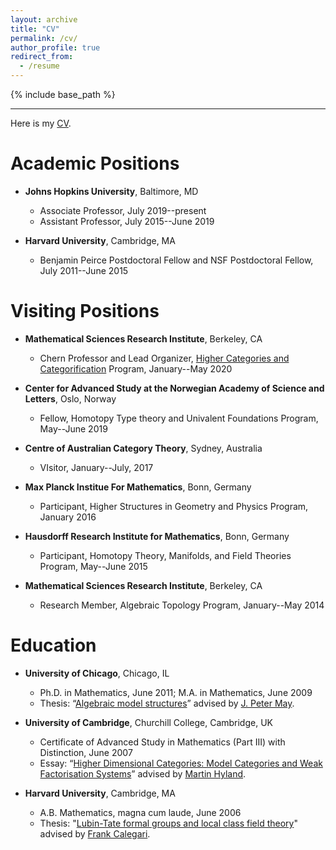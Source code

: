 ```yaml
---
layout: archive
title: "CV"
permalink: /cv/
author_profile: true
redirect_from:
  - /resume
---
```


{% include base_path %}

------

Here is my [CV](https://emilyriehl.github.io/files/CV.pdf).

# Academic Positions

* **Johns Hopkins University**, Baltimore, MD
    * Associate Professor, July 2019--present
    * Assistant Professor, July 2015--June 2019

* **Harvard University**, Cambridge, MA
    * Benjamin Peirce Postdoctoral Fellow and NSF Postdoctoral Fellow, July 2011--June 2015

#  Visiting Positions

* **Mathematical Sciences Research Institute**, Berkeley, CA
    * Chern Professor and Lead Organizer, [Higher Categories and Categorification](https://www.msri.org/programs/323) Program, January--May 2020

* **Center for Advanced Study at the Norwegian Academy of Science and Letters**, Oslo, Norway
    * Fellow, Homotopy Type theory and Univalent Foundations Program, May--June 2019

* **Centre of Australian Category Theory**, Sydney, Australia
    * VIsitor, January--July, 2017

* **Max Planck Institue For Mathematics**, Bonn, Germany
    * Participant, Higher Structures in Geometry and Physics Program, January 2016

* **Hausdorff Research Institute for Mathematics**, Bonn, Germany
    * Participant, Homotopy Theory, Manifolds, and Field Theories Program, May--June 2015

* **Mathematical Sciences Research Institute**, Berkeley, CA
    * Research Member, Algebraic Topology Program, January--May 2014
  
#  Education
  
* **University of Chicago**, Chicago, IL
    * Ph.D. in Mathematics, June 2011; M.A. in Mathematics, June 2009
    * Thesis: “[Algebraic model structures](https://emilyriehl.github.io/files/phdthesis.pdf)” advised by [J. Peter May](http://math.uchicago.edu/~may/).
  
* **University of Cambridge**, Churchill College, Cambridge, UK
    * Certificate of Advanced Study in Mathematics (Part III) with Distinction, June 2007 
    * Essay: “[Higher Dimensional Categories: Model Categories and Weak Factorisation Systems](https://emilyriehl.github.io/files/essay.pdf)” advised by [Martin Hyland](https://www.dpmms.cam.ac.uk/~martin/).
  
* **Harvard University**, Cambridge, MA
    * A.B. Mathematics, magna cum laude, June 2006
    * Thesis: "[Lubin-Tate formal groups and local class field theory](https://emilyriehl.github.io/files/seniorthesis.pdf)" advised by [Frank Calegari](https://math.uchicago.edu/~fcale/).

